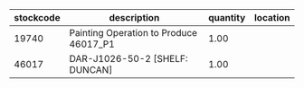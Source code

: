 |stockcode|description|quantity|location|
|---------|-----------|--------|--------|
|19740|Painting Operation to Produce 46017_P1|1.00||
|46017|DAR-J1026-50-2 [SHELF: DUNCAN]|1.00||
